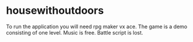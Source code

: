 # housewithoutdoors
To run the application you will need rpg maker vx ace.
The game is a demo consisting of one level.
Music is free. Battle script is lost.

